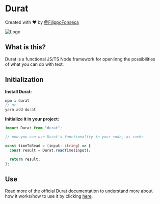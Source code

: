 # Durat

Created with ❤️ by [@FilippoFonseca](https://www.twitter.com/FilippoFonseca)

![Logo](https://i.ibb.co/L6PttGB/d.png)

## What is this?

Durat is a functional JS/TS Node framework for openiinng the possibilities of what you can do with text.

## Initialization

**Install Durat:**

```ts
npm i durat
// or
yarn add durat
```

**Initialize it in your project:**

```ts
import Durat from "durat";

// now you can use Durat's functionality in your code, as such:

const timeToRead = (input: string) => {
  const result = Durat.readTime(input);

  return result;
};
```

## Use

Read more of the official Durat documentation to understand more about how it works/how to use it by clicking [here]().
